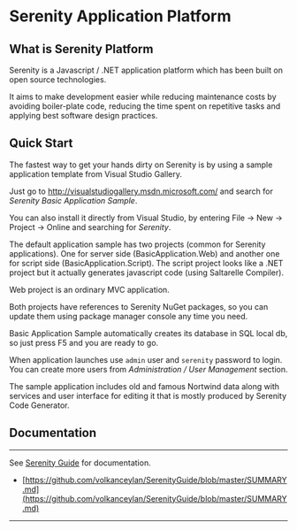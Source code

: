 Serenity Application Platform
=============================

## What is Serenity Platform

Serenity is a Javascript / .NET application platform which has been built on open source technologies. 

It aims to make development easier while reducing maintenance costs by avoiding boiler-plate code, reducing the time spent on repetitive tasks and applying best software design practices. 

## Quick Start

The fastest way to get your hands dirty on Serenity is by using a sample application template from Visual Studio Gallery. 

Just go to http://visualstudiogallery.msdn.microsoft.com/ and search for *Serenity Basic Application Sample*.

You can also install it directly from Visual Studio, by entering File -> New -> Project -> Online and searching for *Serenity*.

The default application sample has two projects (common for Serenity applications). One for server side (BasicApplication.Web) and another one for script side (BasicApplication.Script). The script project looks like a .NET project but it actually generates javascript code (using Saltarelle Compiler). 

Web project is an ordinary MVC application. 

Both projects have references to Serenity NuGet packages, so you can update them using package manager console any time you need.

Basic Application Sample automatically creates its database in SQL local db, so just press F5 and you are ready to go.

When application launches use `admin` user and `serenity` password to login. You can create more users from *Administration / User Management* section.

The sample application includes old and famous Nortwind data along with services and user interface for editing it that is mostly produced by Serenity Code Generator.

## Documentation

---

See [Serenity Guide](https://github.com/volkanceylan/SerenityGuide/blob/master/SUMMARY.md) for documentation.

* [https://github.com/volkanceylan/SerenityGuide/blob/master/SUMMARY.md](https://github.com/volkanceylan/SerenityGuide/blob/master/SUMMARY.md)

---



